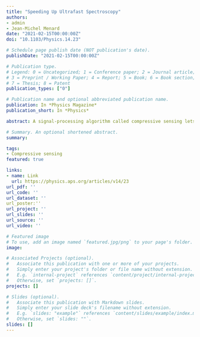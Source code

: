 ```yaml
---
title: "Speeding Up Ultrafast Spectroscopy"
authors:
- admin
- Jean-Michel Menard
date: "2021-02-15T00:00:00Z"
doi: "10.1103/Physics.14.23"

# Schedule page publish date (NOT publication's date).
publishDate: "2021-02-15T00:00:00Z"

# Publication type.
# Legend: 0 = Uncategorized; 1 = Conference paper; 2 = Journal article;
# 3 = Preprint / Working Paper; 4 = Report; 5 = Book; 6 = Book section;
# 7 = Thesis; 8 = Patent
publication_types: ["0"]

# Publication name and optional abbreviated publication name.
publication: In *Physics Magazine*
publication_short: In *Physics*

abstract: A signal-processing algorithm called compressive sensing lets researchers characterize a sample with ultrafast spectroscopy using far fewer measurements than before. 

# Summary. An optional shortened abstract.
summary:

tags:
- Compressive sensing
featured: true

links:
- name: Link
  url: https://physics.aps.org/articles/v14/23
url_pdf: '' 
url_code: ''
url_dataset: ''
url_poster:'' 
url_project: ''
url_slides: ''
url_source: ''
url_video: ''

# Featured image
# To use, add an image named `featured.jpg/png` to your page's folder. 
image:

# Associated Projects (optional).
#   Associate this publication with one or more of your projects.
#   Simply enter your project's folder or file name without extension.
#   E.g. `internal-project` references `content/project/internal-project/index.md`.
#   Otherwise, set `projects: []`.
projects: []

# Slides (optional).
#   Associate this publication with Markdown slides.
#   Simply enter your slide deck's filename without extension.
#   E.g. `slides: "example"` references `content/slides/example/index.md`.
#   Otherwise, set `slides: ""`.
slides: []
---
```






